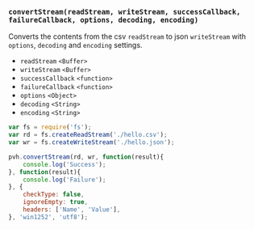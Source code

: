 ### ``convertStream(readStream, writeStream, successCallback, failureCallback, options, decoding, encoding)``
Converts the contents from the csv ``readStream`` to json ``writeStream`` with ``options``, ``decoding`` and ``encoding`` settings.
- `readStream` `<Buffer>`
- `writeStream` `<Buffer>`
- `successCallback` `<function>`
- `failureCallback` `<function>`
- `options` `<Object>`
- `decoding` `<String>`
- `encoding` `<String>`

```js
var fs = require('fs');
var rd = fs.createReadStream('./hello.csv');
var wr = fs.createWriteStream('./hello.json');

pvh.convertStream(rd, wr, function(result){
	console.log('Success');
}, function(result){
	console.log('Failure');
}, {
    checkType: false,
    ignoreEmpty: true,
    headers: ['Name', 'Value'],
}, 'win1252', 'utf8');
```
